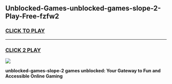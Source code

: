 
## Unblocked-Games-unblocked-games-slope-2-Play-Free-fzfw2
<h3>
<a href="https://premium76.site?title=unblocked-games-slope-2&ref=18A">CLICK TO PLAY</a></h3>
<hr>

<h3>
<a href="https://premium76.site?title=unblocked-games-slope-2&ref=18A">CLICK 2 PLAY</a>
  
</h3>

<a href="https://premium76.site?title=unblocked-games-slope-2&ref=18A"><img src="https://clearcache.store/games.png"></a>


**unblocked-games-slope-2 games unblocked: Your Gateway to Fun and Accessible Online Gaming**
